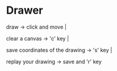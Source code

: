 # Drawer

draw -> click and move |

clear a canvas -> 'c' key |

save coordinates of the drawing -> 's' key |

replay your drawing -> save and 'r' key
